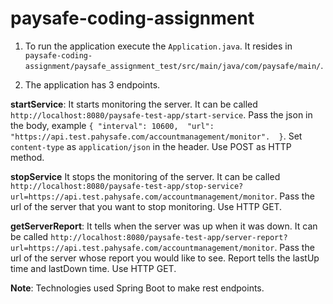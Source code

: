 # paysafe-coding-assignment

1. To run the application execute the ``Application.java``. It resides in ``paysafe-coding-assignment/paysafe_assignment_test/src/main/java/com/paysafe/main/``.

2. The application has 3 endpoints. 

**startService**: It starts monitoring the server. It can be called ``http://localhost:8080/paysafe-test-app/start-service``. Pass the json in the body, example ``{
  "interval": 10600,  "url": "https://api.test.pahysafe.com/accountmanagement/monitor". 
}``. Set ``content-type`` as ``application/json`` in the header. Use POST as HTTP method.

**stopService** It stops the monitoring of the server. It can be called ``http://localhost:8080/paysafe-test-app/stop-service?url=https://api.test.pahysafe.com/accountmanagement/monitor``. Pass the url of the server that you want to stop monitoring. Use HTTP GET.

**getServerReport**: It tells when the server was up when it was down. It can be called ``http://localhost:8080/paysafe-test-app/server-report?url=https://api.test.pahysafe.com/accountmanagement/monitor``. Pass the url of the server whose report you would like to see. Report tells the lastUp time and lastDown time. Use HTTP GET.


**Note**: Technologies used Spring Boot to make rest endpoints.
